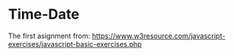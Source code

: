 # Time-Date


The first asignment from:
https://www.w3resource.com/javascript-exercises/javascript-basic-exercises.php
